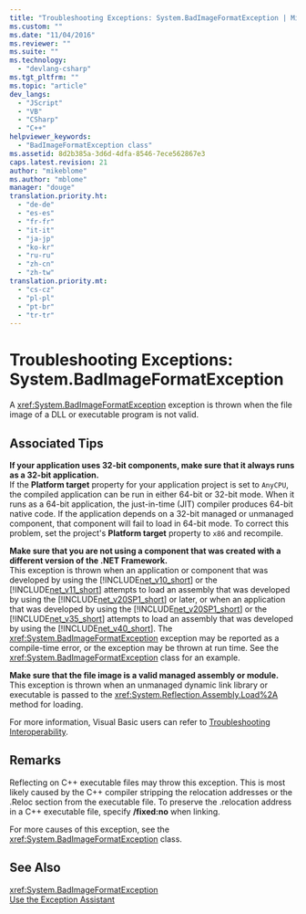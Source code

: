 ```yaml
---
title: "Troubleshooting Exceptions: System.BadImageFormatException | Microsoft Docs"
ms.custom: ""
ms.date: "11/04/2016"
ms.reviewer: ""
ms.suite: ""
ms.technology: 
  - "devlang-csharp"
ms.tgt_pltfrm: ""
ms.topic: "article"
dev_langs: 
  - "JScript"
  - "VB"
  - "CSharp"
  - "C++"
helpviewer_keywords: 
  - "BadImageFormatException class"
ms.assetid: 8d2b385a-3d6d-4dfa-8546-7ece562867e3
caps.latest.revision: 21
author: "mikeblome"
ms.author: "mblome"
manager: "douge"
translation.priority.ht: 
  - "de-de"
  - "es-es"
  - "fr-fr"
  - "it-it"
  - "ja-jp"
  - "ko-kr"
  - "ru-ru"
  - "zh-cn"
  - "zh-tw"
translation.priority.mt: 
  - "cs-cz"
  - "pl-pl"
  - "pt-br"
  - "tr-tr"
---
```

# Troubleshooting Exceptions: System.BadImageFormatException
A <xref:System.BadImageFormatException> exception is thrown when the file image of a DLL or executable program is not valid.  
  
## Associated Tips  
 **If your application uses 32-bit components, make sure that it always runs as a 32-bit application.**  
 If the **Platform target** property for your application project is set to `AnyCPU`, the compiled application can be run in either 64-bit or 32-bit mode. When it runs as a 64-bit application, the just-in-time (JIT) compiler produces 64-bit native code. If the application depends on a 32-bit managed or unmanaged component, that component will fail to load in 64-bit mode. To correct this problem, set the project's **Platform target** property to `x86` and recompile.  
  
 **Make sure that you are not using a component that was created with a different version of the .NET Framework.**  
 This exception is thrown when an application or component that was developed by using the [!INCLUDE[net_v10_short](../misc/includes/net_v10_short_md.md)] or the [!INCLUDE[net_v11_short](../misc/includes/net_v11_short_md.md)] attempts to load an assembly that was developed by using the [!INCLUDE[net_v20SP1_short](../misc/includes/net_v20sp1_short_md.md)] or later, or when an application that was developed by using the [!INCLUDE[net_v20SP1_short](../misc/includes/net_v20sp1_short_md.md)] or the [!INCLUDE[net_v35_short](../misc/includes/net_v35_short_md.md)] attempts to load an assembly that was developed by using the [!INCLUDE[net_v40_short](../code-quality/includes/net_v40_short_md.md)]. The <xref:System.BadImageFormatException> exception may be reported as a compile-time error, or the exception may be thrown at run time. See the <xref:System.BadImageFormatException> class for an example.  
  
 **Make sure that the file image is a valid managed assembly or module.**  
 This exception is thrown when an unmanaged dynamic link library or executable is passed to the <xref:System.Reflection.Assembly.Load%2A> method for loading.  
  
 For more information, Visual Basic users can refer to [Troubleshooting Interoperability](/dotnet/visual-basic/programming-guide/com-interop/troubleshooting-interoperability).  
  
## Remarks  
 Reflecting on C++ executable files may throw this exception. This is most likely caused by the C++ compiler stripping the relocation addresses or the .Reloc section from the executable file. To preserve the .relocation address in a C++ executable file, specify **/fixed:no** when linking.  
  
 For more causes of this exception, see the <xref:System.BadImageFormatException> class.  
  
## See Also  
 <xref:System.BadImageFormatException>   
 [Use the Exception Assistant](../Topic/How%20to:%20Use%20the%20Exception%20Assistant.md)